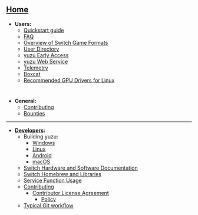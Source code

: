 [Home](https://github.com/yuzu-emu/yuzu/wiki)
---
  * **Users:**
    * [Quickstart guide](https://yuzu-emu.org/help/quickstart/)
    * [FAQ](FAQ)
    * [Overview of Switch Game Formats](Overview-of-Switch-Game-Formats)
    * [User Directory](User-Directory)
    * [yuzu Early Access](https://yuzu-emu.org/help/early-access/)
    * [yuzu Web Service](yuzu-Web-Service)
    * [Telemetry](https://yuzu-emu.org/help/feature/telemetry/)
    * [Boxcat](https://yuzu-emu.org/help/feature/boxcat/)
    * [Recommended GPU Drivers for Linux](Recommended-GPU-Drivers-for-Linux)

#
  * **General:**
    * [Contributing](Contributing)
    * [Bounties](https://yuzu-emu.org/bounties/)

---

  * **[Developers](Developer-Information):**
    * Building yuzu:
        * [Windows](Building-for-Windows)
        * [Linux](Building-for-Linux)
        * [Android](Building-for-Android)
        * [macOS](Building-for-macOS)
    * [Switch Hardware and Software Documentation](Switch-Hardware-and-Software)
    * [Switch Homebrew and Libraries](Switch-Homebrew)
    * [Service Function Usage](Service-Function-Usage)
    * [Contributing](Contributing#contributing)
        * [Contributor License Agreement](https://cla-assistant.io/yuzu-emu/yuzu)
            * [Policy](Contributor-License-Agreement-Policy)
    * [Typical Git workflow](Typical-Git-Workflow)
